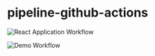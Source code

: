 # pipeline-github-actions

![React Application Workflow](https://github.com/luizglomyer/pipeline-github-actions/actions/workflows/react-application.yml/badge.svg)

![Demo Workflow](https://github.com/luizglomyer/pipeline-github-actions/actions/workflows/github-actions-demo.yml/badge.svg)
